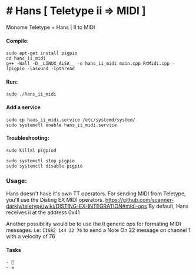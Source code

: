 # # Hans [ Teletype ii => MIDI ] 

Monome Teletype + Hans | II to MIDI

#### Compile:

    sudo apt-get install pigpio
    cd hans_ii_midi
    g++ -Wall -D__LINUX_ALSA__ -o hans_ii_midi main.cpp RtMidi.cpp -lpigpio -lasound -lpthread


#### Run:

    sudo ./hans_ii_midi

#### Add a service

    sudo cp hans_ii_midi.service /etc/systemd/system/
    sudo systemctl enable hans_ii_midi.service

#### Troubleshooting: 

    sudo killal pigpiod 

    sudo systemctl stop pigpio
    sudo systemctl disable pigpio
    
### Usage:
Hans doesn't have it's own TT operators. For sending MIDI from Teletype, you'll use the Disting EX MIDI operators.
https://github.com/scanner-darkly/teletype/wiki/DISTING-EX-INTEGRATION#midi-ops 
By default, Hans receives ii at the address 0x41 

Another possibliity would be to use the II generic ops for formating MIDI messages.
i.e: `IISB2 144 22 76` to send a Note On 22 message on channel 1 with a velocity of 76

#### Tasks

    - 🧹
    - ⚒
